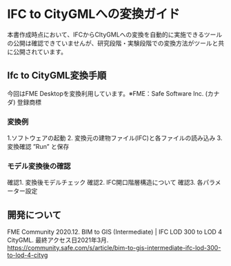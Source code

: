 # IFC to CityGMLへの変換ガイド

本書作成時点において、IFCからCItyGMLへの変換を自動的に実施できるツールの公開は確認できていませんが、研究段階・実験段階での変換方法がツールと共に公開されています。

## Ifc to CityGML変換手順

今回はFME Desktopを変換利用しています。※FME：Safe Software Inc. (カナダ) 登録商標

### 変換例

1.ソフトウェアの起動
2. 変換元の建物ファイル(IFC)と各ファイルの読み込み
3. 変換確認 ”Run” と保存

### モデル変換後の確認

確認1. 変換後モデルチェック
確認2. IFC開口階層構造について
確認3. 各パラメーター設定

## 開発について

FME Community 2020.12. BIM to GIS (Intermediate) | IFC LOD 300 to LOD 4 CityGML. 最終アクセス日2021年3月.
https://community.safe.com/s/article/bim-to-gis-intermediate-ifc-lod-300-to-lod-4-cityg



